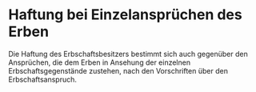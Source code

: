 # Haftung bei Einzelansprüchen des Erben

Die Haftung des Erbschaftsbesitzers bestimmt sich auch gegenüber den Ansprüchen, die dem Erben in Ansehung der einzelnen Erbschaftsgegenstände zustehen, nach den Vorschriften über den Erbschaftsanspruch. 


